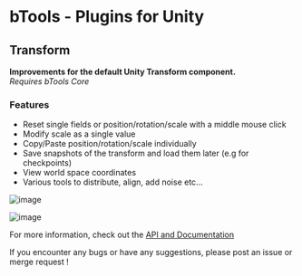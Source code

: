 # **bTools - Plugins for Unity**  
## Transform

**Improvements for the default Unity Transform component.**  
*Requires bTools Core*

### Features
- Reset single fields or position/rotation/scale with a middle mouse click
- Modify scale as a single value
- Copy/Paste position/rotation/scale individually
- Save snapshots of the transform and load them later (e.g for checkpoints)
- View world space coordinates
- Various tools to distribute, align, add noise etc...

![image](https://i.imgur.com/TA7ECxQ.png)

![image](https://i.imgur.com/GIG7ns4.png)

For more information, check out the [API and Documentation](https://btools.gitlab.io/btools-documentation-pages/)

If you encounter any bugs or have any suggestions, please post an issue or merge request !